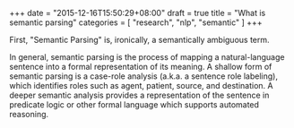 +++
date = "2015-12-16T15:50:29+08:00"
draft = true
title = "What is semantic parsing"
categories = [
    "research", "nlp", "semantic"
]
+++

First, "Semantic Parsing" is, ironically, a semantically ambiguous term.
<!--more-->
In general, semantic parsing is the process of mapping a natural-language sentence into a formal representation of its meaning. A shallow form of semantic parsing is a case-role analysis (a.k.a. a sentence role labeling), which identifies roles such as agent, patient, source, and destination. A deeper semantic analysis provides a representation of the sentence in predicate logic or other formal language which supports automated reasoning.
